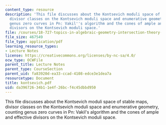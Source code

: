 ```yaml
---
content_type: resource
description: 'This file discusses about the Kontsevich moduli space of stable maps,
  divisor classes on the Kontsevich moduli space and enumerative geometry, counting
  genus zero curves in Pn: Vakil''s algorithm and the cones of ample and effective
  divisors on the Kontsevich moduli space.'
file: /courses/18-727-topics-in-algebraic-geometry-intersection-theory-on-moduli-spaces-spring-2006/da39672634b11e4f26bcf4c45dbbd950_kontsevich.pdf
file_size: 467549
file_type: application/pdf
learning_resource_types:
- Lecture Notes
license: https://creativecommons.org/licenses/by-nc-sa/4.0/
ocw_type: OCWFile
parent_title: Lecture Notes
parent_type: CourseSection
parent_uid: fa83920d-ea33-ccad-4108-edce3e1dea7a
resourcetype: Document
title: kontsevich.pdf
uid: da396726-34b1-1e4f-26bc-f4c45dbbd950
---
```

This file discusses about the Kontsevich moduli space of stable maps, divisor classes on the Kontsevich moduli space and enumerative geometry, counting genus zero curves in Pn: Vakil's algorithm and the cones of ample and effective divisors on the Kontsevich moduli space.